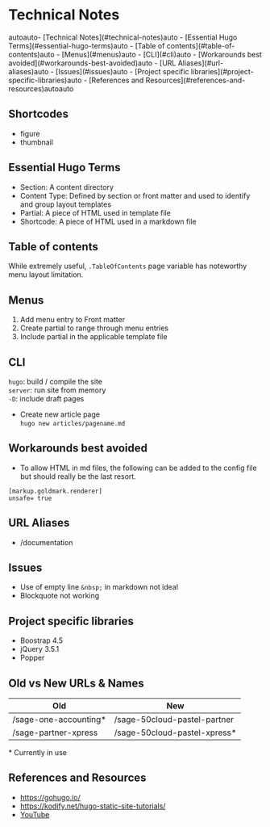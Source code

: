 # Technical Notes 

<!-- TOC -->autoauto- [Technical Notes](#technical-notes)auto    - [Essential Hugo Terms](#essential-hugo-terms)auto    - [Table of contents](#table-of-contents)auto    - [Menus](#menus)auto    - [CLI](#cli)auto    - [Workarounds best avoided](#workarounds-best-avoided)auto    - [URL Aliases](#url-aliases)auto    - [Issues](#issues)auto    - [Project specific libraries](#project-specific-libraries)auto    - [References and Resources](#references-and-resources)autoauto<!-- /TOC -->

## Shortcodes
- figure
- thumbnail

## Essential Hugo Terms
- Section: A content directory
- Content Type: Defined by section or front matter and used to identify and group layout templates
- Partial: A piece of HTML used in template file
- Shortcode: A piece of HTML used in a markdown file

## Table of contents
While extremely useful, ```.TableOfContents``` page variable has noteworthy menu layout limitation.

## Menus
1. Add menu entry to Front matter
2. Create partial to range through menu entries
3. Include partial in the applicable template file

## CLI
```hugo```: build / compile the site  
```server```: run site from memory  
```-D```: include draft pages
- Create new article page  
```hugo new articles/pagename.md```

## Workarounds best avoided
- To allow HTML in md files, the following can be added to the config file but should really be the last resort.
```
[markup.goldmark.renderer]
unsafe= true
```

## URL Aliases
- /documentation

## Issues
- Use of empty line ```&nbsp;``` in markdown not ideal
- Blockquote not working

## Project specific libraries
- Boostrap 4.5
- jQuery 3.5.1
- Popper

## Old vs New URLs & Names

| Old | New |
|---|---|
| /sage-one-accounting* | /sage-50cloud-pastel-partner |
| /sage-partner-xpress | /sage-50cloud-pastel-xpress* |

\* Currently in use

## References and Resources
- https://gohugo.io/
- https://kodify.net/hugo-static-site-tutorials/
- [YouTube](https://www.youtube.com/watch?list=PLLAZ4kZ9dFpOnyRlyS-liKL5ReHDcj4G3&v=qtIqKaDlqXo)
